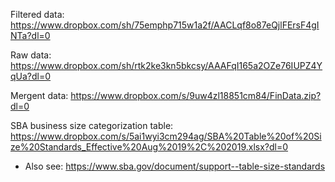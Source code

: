 Filtered data: https://www.dropbox.com/sh/75emphp715w1a2f/AACLqf8o87eQjlFErsF4gINTa?dl=0

Raw data: https://www.dropbox.com/sh/rtk2ke3kn5bkcsy/AAAFqI165a2OZe76IUPZ4YqUa?dl=0

Mergent data: https://www.dropbox.com/s/9uw4zl18851cm84/FinData.zip?dl=0

SBA business size categorization table: https://www.dropbox.com/s/5ai1wyi3cm294ag/SBA%20Table%20of%20Size%20Standards_Effective%20Aug%2019%2C%202019.xlsx?dl=0
   * Also see: https://www.sba.gov/document/support--table-size-standards 
